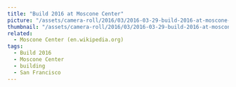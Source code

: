 ```yaml
---
title: "Build 2016 at Moscone Center"
picture: "/assets/camera-roll/2016/03/2016-03-29-build-2016-at-moscone-center/20160329_213434134_iOS.jpg"
thumbnail: "/assets/camera-roll/2016/03/2016-03-29-build-2016-at-moscone-center/20160329_213434134_iOS-thumbnail.jpg"
related:
  - Moscone Center (en.wikipedia.org)
tags:
  - Build 2016
  - Moscone Center
  - building
  - San Francisco
---
```

